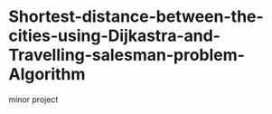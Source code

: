 # Shortest-distance-between-the-cities-using-Dijkastra-and-Travelling-salesman-problem-Algorithm
minor project
